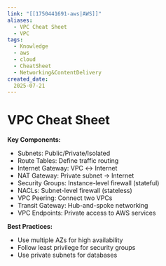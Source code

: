 ```yaml
---
link: "[[1750441691-aws|AWS]]"
aliases: 
  - VPC Cheat Sheet
  - VPC
tags:
  - Knowledge
  - aws
  - cloud
  - CheatSheet
  - Networking&ContentDelivery
created_date:
  2025-07-21
---
```

# VPC Cheat Sheet
**Key Components:**
- Subnets: Public/Private/Isolated
- Route Tables: Define traffic routing
- Internet Gateway: VPC ↔ Internet
- NAT Gateway: Private subnet → Internet
- Security Groups: Instance-level firewall (stateful)
- NACLs: Subnet-level firewall (stateless)
- VPC Peering: Connect two VPCs
- Transit Gateway: Hub-and-spoke networking
- VPC Endpoints: Private access to AWS services

**Best Practices:**
- Use multiple AZs for high availability
- Follow least privilege for security groups
- Use private subnets for databases
